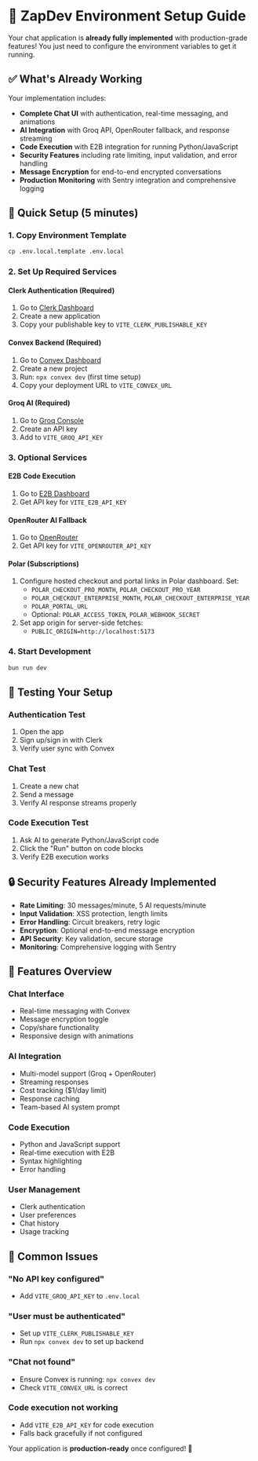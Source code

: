 # 🚀 ZapDev Environment Setup Guide

Your chat application is **already fully implemented** with production-grade features! You just need to configure the environment variables to get it running.

## ✅ What's Already Working

Your implementation includes:

- **Complete Chat UI** with authentication, real-time messaging, and animations
- **AI Integration** with Groq API, OpenRouter fallback, and response streaming
- **Code Execution** with E2B integration for running Python/JavaScript
- **Security Features** including rate limiting, input validation, and error handling
- **Message Encryption** for end-to-end encrypted conversations
- **Production Monitoring** with Sentry integration and comprehensive logging

## 🔧 Quick Setup (5 minutes)

### 1. Copy Environment Template
```bash
cp .env.local.template .env.local
```

### 2. Set Up Required Services

#### **Clerk Authentication** (Required)
1. Go to [Clerk Dashboard](https://dashboard.clerk.com)
2. Create a new application
3. Copy your publishable key to `VITE_CLERK_PUBLISHABLE_KEY`

#### **Convex Backend** (Required)
1. Go to [Convex Dashboard](https://dashboard.convex.dev)
2. Create a new project
3. Run: `npx convex dev` (first time setup)
4. Copy your deployment URL to `VITE_CONVEX_URL`

#### **Groq AI** (Required)
1. Go to [Groq Console](https://console.groq.com)
2. Create an API key
3. Add to `VITE_GROQ_API_KEY`

### 3. Optional Services

#### **E2B Code Execution**
1. Go to [E2B Dashboard](https://e2b.dev)
2. Get API key for `VITE_E2B_API_KEY`

#### **OpenRouter AI Fallback**
1. Go to [OpenRouter](https://openrouter.ai)
2. Get API key for `VITE_OPENROUTER_API_KEY`

#### **Polar (Subscriptions)**
1. Configure hosted checkout and portal links in Polar dashboard. Set:
   - `POLAR_CHECKOUT_PRO_MONTH`, `POLAR_CHECKOUT_PRO_YEAR`
   - `POLAR_CHECKOUT_ENTERPRISE_MONTH`, `POLAR_CHECKOUT_ENTERPRISE_YEAR`
   - `POLAR_PORTAL_URL`
   - Optional: `POLAR_ACCESS_TOKEN`, `POLAR_WEBHOOK_SECRET`
2. Set app origin for server-side fetches:
   - `PUBLIC_ORIGIN=http://localhost:5173`

### 4. Start Development
```bash
bun run dev
```

## 🎯 Testing Your Setup

### Authentication Test
1. Open the app
2. Sign up/sign in with Clerk
3. Verify user sync with Convex

### Chat Test
1. Create a new chat
2. Send a message
3. Verify AI response streams properly

### Code Execution Test
1. Ask AI to generate Python/JavaScript code
2. Click the "Run" button on code blocks
3. Verify E2B execution works

## 🔒 Security Features Already Implemented

- **Rate Limiting**: 30 messages/minute, 5 AI requests/minute
- **Input Validation**: XSS protection, length limits
- **Error Handling**: Circuit breakers, retry logic
- **Encryption**: Optional end-to-end message encryption
- **API Security**: Key validation, secure storage
- **Monitoring**: Comprehensive logging with Sentry

## 📱 Features Overview

### Chat Interface
- Real-time messaging with Convex
- Message encryption toggle
- Copy/share functionality
- Responsive design with animations

### AI Integration
- Multi-model support (Groq + OpenRouter)
- Streaming responses
- Cost tracking ($1/day limit)
- Response caching
- Team-based AI system prompt

### Code Execution
- Python and JavaScript support
- Real-time execution with E2B
- Syntax highlighting
- Error handling

### User Management
- Clerk authentication
- User preferences
- Chat history
- Usage tracking

## 🚨 Common Issues

### "No API key configured"
- Add `VITE_GROQ_API_KEY` to `.env.local`

### "User must be authenticated"
- Set up `VITE_CLERK_PUBLISHABLE_KEY`
- Run `npx convex dev` to set up backend

### "Chat not found"
- Ensure Convex is running: `npx convex dev`
- Check `VITE_CONVEX_URL` is correct

### Code execution not working
- Add `VITE_E2B_API_KEY` for code execution
- Falls back gracefully if not configured

Your application is **production-ready** once configured! 🎉